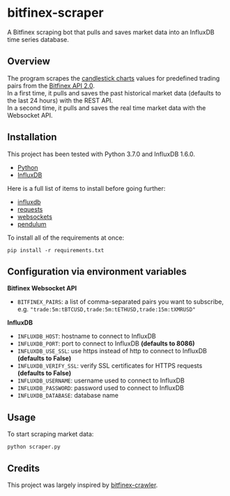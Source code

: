 # bitfinex-scraper

A Bitfinex scraping bot that pulls and saves market data into an InfluxDB time series database.

## Overview

The program scrapes the [candlestick charts](https://en.wikipedia.org/wiki/Candlestick_chart) values for predefined trading pairs from the [Bitfinex API 2.0](https://docs.bitfinex.com/v2/reference).  
In a first time, it pulls and saves the past historical market data (defaults to the last 24 hours) with the REST API.  
In a second time, it pulls and saves the real time market data with the Websocket API.

## Installation

This project has been tested with Python 3.7.0 and InfluxDB 1.6.0.

- [Python](https://www.python.org)
- [InfluxDB](https://docs.influxdata.com/influxdb)

Here is a full list of items to install before going further:

- [influxdb](https://pypi.org/project/influxdb)
- [requests](https://pypi.org/project/requests)
- [websockets](https://pypi.org/project/websockets)
- [pendulum](https://pypi.org/project/pendulum)

To install all of the requirements at once:

`pip install -r requirements.txt`

## Configuration via environment variables

__Bitfinex Websocket API__

- `BITFINEX_PAIRS`: a list of comma-separated pairs you want to subscribe, e.g. `"trade:5m:tBTCUSD,trade:5m:tETHUSD,trade:15m:tXMRUSD"`

__InfluxDB__

- `INFLUXDB_HOST`: hostname to connect to InfluxDB
- `INFLUXDB_PORT`: port to connect to InfluxDB __(defaults to 8086)__
- `INFLUXDB_USE_SSL`: use https instead of http to connect to InfluxDB __(defaults to False)__
- `INFLUXDB_VERIFY_SSL`: verify SSL certificates for HTTPS requests __(defaults to False)__
- `INFLUXDB_USERNAME`: username used to connect to InfluxDB
- `INFLUXDB_PASSWORD`: password used to connect to InfluxDB
- `INFLUXDB_DATABASE`: database name

## Usage

To start scraping market data:

`python scraper.py`

## Credits

This project was largely inspired by [bitfinex-crawler](https://github.com/JasperZ/bitfinex-crawler).
